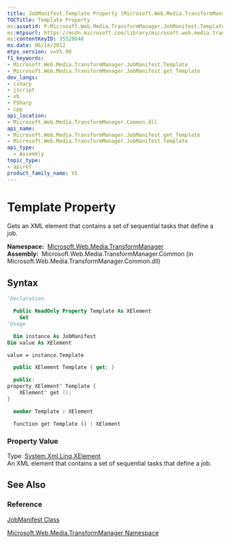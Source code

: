 ```yaml
---
title: JobManifest.Template Property (Microsoft.Web.Media.TransformManager)
TOCTitle: Template Property
ms:assetid: P:Microsoft.Web.Media.TransformManager.JobManifest.Template
ms:mtpsurl: https://msdn.microsoft.com/library/microsoft.web.media.transformmanager.jobmanifest.template(v=VS.90)
ms:contentKeyID: 35520848
ms.date: 06/14/2012
mtps_version: v=VS.90
f1_keywords:
- Microsoft.Web.Media.TransformManager.JobManifest.Template
- Microsoft.Web.Media.TransformManager.JobManifest.get_Template
dev_langs:
- csharp
- jscript
- vb
- FSharp
- cpp
api_location:
- Microsoft.Web.Media.TransformManager.Common.dll
api_name:
- Microsoft.Web.Media.TransformManager.JobManifest.get_Template
- Microsoft.Web.Media.TransformManager.JobManifest.Template
api_type:
  - Assembly
topic_type:
- apiref
product_family_name: VS
---
```


# Template Property

Gets an XML element that contains a set of sequential tasks that define a job.

**Namespace:**  [Microsoft.Web.Media.TransformManager](microsoft-web-media-transformmanager-namespace.md)  
**Assembly:**  Microsoft.Web.Media.TransformManager.Common (in Microsoft.Web.Media.TransformManager.Common.dll)

## Syntax

```vb
'Declaration

  Public ReadOnly Property Template As XElement
    Get
'Usage

  Dim instance As JobManifest
Dim value As XElement

value = instance.Template
```

```csharp
  public XElement Template { get; }
```

```cpp
  public:
property XElement^ Template {
    XElement^ get ();
}
```

``` fsharp
  member Template : XElement
```

```jscript
  function get Template () : XElement
```

### Property Value

Type: [System.Xml.Linq.XElement](https://msdn.microsoft.com/library/bb340098)  
An XML element that contains a set of sequential tasks that define a job.  

## See Also

### Reference

[JobManifest Class](jobmanifest-class-microsoft-web-media-transformmanager.md)

[Microsoft.Web.Media.TransformManager Namespace](microsoft-web-media-transformmanager-namespace.md)


